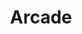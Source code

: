 ---
title: "Arcade"
p5addons:
  - play
libraries:
  - XieLongUtils
jsFiles:
  - enums/DeviceOrientation
  - enums/Direction
  - enums/Corner
  - enums/Position
  - Block
  - Unit
  - Game
  - worlds/DeathScreen
  - worlds/GameScreen
  - worlds/StartScreen
  - ArcadeConstants
  - Button
  - Figures
  - GroundBlock
  - LevelGenerator
  - LevelMeter
  - Screens
  - _Arcade
useMin: false
--- 